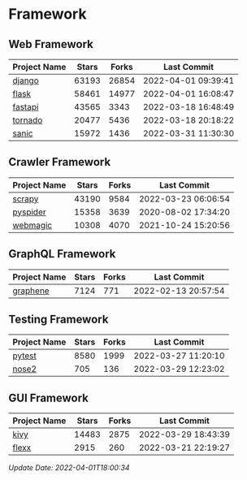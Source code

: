 # Framework

## Web Framework
| Project Name | Stars | Forks | Last Commit |
| ------------ | ----- | ----- | ----------- |
| [django](https://github.com/django/django) | 63193 | 26854 | 2022-04-01 09:39:41 |
| [flask](https://github.com/pallets/flask) | 58461 | 14977 | 2022-04-01 16:08:47 |
| [fastapi](https://github.com/tiangolo/fastapi) | 43565 | 3343 | 2022-03-18 16:48:49 |
| [tornado](https://github.com/tornadoweb/tornado) | 20477 | 5436 | 2022-03-18 20:18:22 |
| [sanic](https://github.com/sanic-org/sanic) | 15972 | 1436 | 2022-03-31 11:30:30 |

## Crawler Framework
| Project Name | Stars | Forks | Last Commit |
| ------------ | ----- | ----- | ----------- |
| [scrapy](https://github.com/scrapy/scrapy) | 43190 | 9584 | 2022-03-23 06:06:54 |
| [pyspider](https://github.com/binux/pyspider) | 15358 | 3639 | 2020-08-02 17:34:20 |
| [webmagic](https://github.com/code4craft/webmagic) | 10308 | 4070 | 2021-10-24 15:20:56 |

## GraphQL Framework
| Project Name | Stars | Forks | Last Commit |
| ------------ | ----- | ----- | ----------- |
| [graphene](https://github.com/graphql-python/graphene) | 7124 | 771 | 2022-02-13 20:57:54 |

## Testing Framework
| Project Name | Stars | Forks | Last Commit |
| ------------ | ----- | ----- | ----------- |
| [pytest](https://github.com/pytest-dev/pytest) | 8580 | 1999 | 2022-03-27 11:20:10 |
| [nose2](https://github.com/nose-devs/nose2) | 705 | 136 | 2022-03-29 12:23:02 |

## GUI Framework
| Project Name | Stars | Forks | Last Commit |
| ------------ | ----- | ----- | ----------- |
| [kivy](https://github.com/kivy/kivy) | 14483 | 2875 | 2022-03-29 18:43:39 |
| [flexx](https://github.com/flexxui/flexx) | 2915 | 260 | 2022-03-21 22:19:27 |

*Update Date: 2022-04-01T18:00:34*